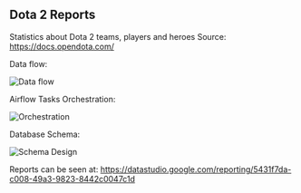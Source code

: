 ## Dota 2 Reports
Statistics about Dota 2 teams, players and heroes
Source: https://docs.opendota.com/

Data flow:


![Data flow](https://www.linkpicture.com/q/Untitled_233.png)


Airflow Tasks Orchestration: 


![Orchestration](https://www.linkpicture.com/q/Untitled_234.png)


Database Schema: 


![Schema Design](https://www.linkpicture.com/q/Untitled_235.png)

Reports can be seen at: https://datastudio.google.com/reporting/5431f7da-c008-49a3-9823-8442c0047c1d
